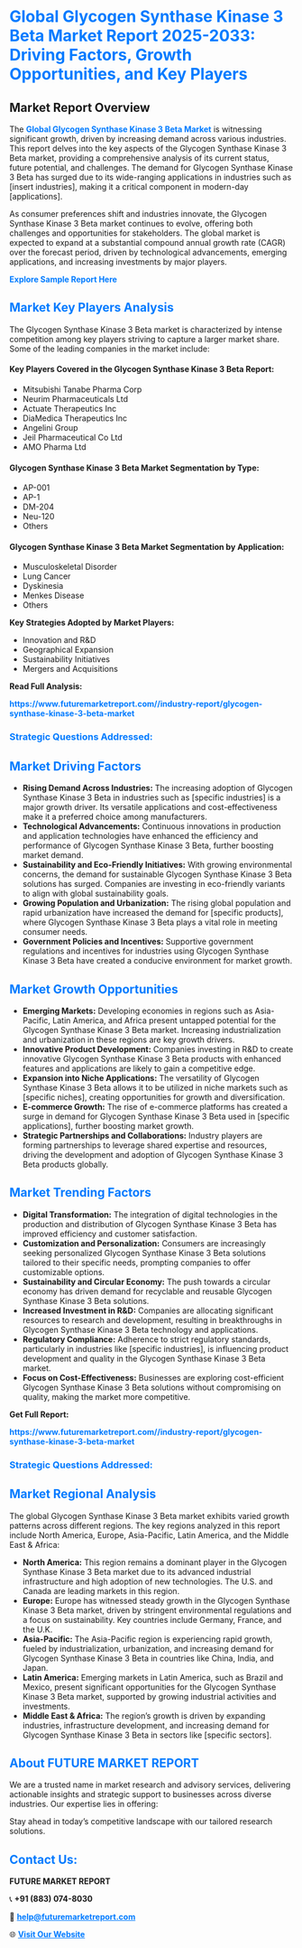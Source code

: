 <h1 style="color: #007BFF;">Global Glycogen Synthase Kinase 3 Beta Market Report 2025-2033: Driving Factors, Growth Opportunities, and Key Players</h1>

<section id="overview">
<h2>Market Report Overview</h2>
<p>The <a href="https://www.futuremarketreport.com//industry-report/glycogen-synthase-kinase-3-beta-market" style="color: #007BFF; text-decoration: none;"><strong>Global Glycogen Synthase Kinase 3 Beta Market</strong></a> is witnessing significant growth, driven by increasing demand across various industries. This report delves into the key aspects of the Glycogen Synthase Kinase 3 Beta market, providing a comprehensive analysis of its current status, future potential, and challenges. The demand for Glycogen Synthase Kinase 3 Beta has surged due to its wide-ranging applications in industries such as [insert industries], making it a critical component in modern-day [applications].</p>
<p>As consumer preferences shift and industries innovate, the Glycogen Synthase Kinase 3 Beta market continues to evolve, offering both challenges and opportunities for stakeholders. The global market is expected to expand at a substantial compound annual growth rate (CAGR) over the forecast period, driven by technological advancements, emerging applications, and increasing investments by major players.</p>
</section>

<section id="overview">
<p><a href="https://www.futuremarketreport.com//request-sample/reportId=53129" style="color: #007BFF; text-decoration: none;"><strong>Explore Sample Report Here</strong></a></p>
</section>

<section id="key-players">
<h2 style="color: #007BFF;">Market Key Players Analysis</h2>
<p>The Glycogen Synthase Kinase 3 Beta market is characterized by intense competition among key players striving to capture a larger market share. Some of the leading companies in the market include:</p>
<h4>Key Players Covered in the Glycogen Synthase Kinase 3 Beta Report:</h4>
<ul><li>Mitsubishi Tanabe Pharma Corp</li><li>Neurim Pharmaceuticals Ltd</li><li>Actuate Therapeutics Inc</li><li>DiaMedica Therapeutics Inc</li><li>Angelini Group</li><li>Jeil Pharmaceutical Co Ltd</li><li>AMO Pharma Ltd</li></ul>
<h4>Glycogen Synthase Kinase 3 Beta Market Segmentation by Type:</h4>
<ul><li>AP-001</li><li>AP-1</li><li>DM-204</li><li>Neu-120</li><li>Others</li></ul>

<h4>Glycogen Synthase Kinase 3 Beta Market Segmentation by Application:</h4>
<ul><li>Musculoskeletal Disorder</li><li>Lung Cancer</li><li>Dyskinesia</li><li>Menkes Disease</li><li>Others</li></ul>
<p><strong>Key Strategies Adopted by Market Players:</strong></p>
<ul>
<li>Innovation and R&D</li>
<li>Geographical Expansion</li>
<li>Sustainability Initiatives</li>
<li>Mergers and Acquisitions</li>
</ul>
</section>

<section>
<p><strong>Read Full Analysis: </strong></p><a href="https://www.futuremarketreport.com//industry-report/glycogen-synthase-kinase-3-beta-market" style="color: #007BFF; text-decoration: none;"><strong>https://www.futuremarketreport.com//industry-report/glycogen-synthase-kinase-3-beta-market</strong></a>
<h3 style="color: #007BFF;">Strategic Questions Addressed:</h3>
</section>

<section id="driving-factors">
<h2 style="color: #007BFF;">Market Driving Factors</h2>
<ul>
<li><strong>Rising Demand Across Industries:</strong> The increasing adoption of Glycogen Synthase Kinase 3 Beta in industries such as [specific industries] is a major growth driver. Its versatile applications and cost-effectiveness make it a preferred choice among manufacturers.</li>
<li><strong>Technological Advancements:</strong> Continuous innovations in production and application technologies have enhanced the efficiency and performance of Glycogen Synthase Kinase 3 Beta, further boosting market demand.</li>
<li><strong>Sustainability and Eco-Friendly Initiatives:</strong> With growing environmental concerns, the demand for sustainable Glycogen Synthase Kinase 3 Beta solutions has surged. Companies are investing in eco-friendly variants to align with global sustainability goals.</li>
<li><strong>Growing Population and Urbanization:</strong> The rising global population and rapid urbanization have increased the demand for [specific products], where Glycogen Synthase Kinase 3 Beta plays a vital role in meeting consumer needs.</li>
<li><strong>Government Policies and Incentives:</strong> Supportive government regulations and incentives for industries using Glycogen Synthase Kinase 3 Beta have created a conducive environment for market growth.</li>
</ul>
</section>

<section id="growth-opportunities">
<h2 style="color: #007BFF;">Market Growth Opportunities</h2>
<ul>
<li><strong>Emerging Markets:</strong> Developing economies in regions such as Asia-Pacific, Latin America, and Africa present untapped potential for the Glycogen Synthase Kinase 3 Beta market. Increasing industrialization and urbanization in these regions are key growth drivers.</li>
<li><strong>Innovative Product Development:</strong> Companies investing in R&D to create innovative Glycogen Synthase Kinase 3 Beta products with enhanced features and applications are likely to gain a competitive edge.</li>
<li><strong>Expansion into Niche Applications:</strong> The versatility of Glycogen Synthase Kinase 3 Beta allows it to be utilized in niche markets such as [specific niches], creating opportunities for growth and diversification.</li>
<li><strong>E-commerce Growth:</strong> The rise of e-commerce platforms has created a surge in demand for Glycogen Synthase Kinase 3 Beta used in [specific applications], further boosting market growth.</li>
<li><strong>Strategic Partnerships and Collaborations:</strong> Industry players are forming partnerships to leverage shared expertise and resources, driving the development and adoption of Glycogen Synthase Kinase 3 Beta products globally.</li>
</ul>
</section>

<section id="trending-factors">
<h2 style="color: #007BFF;">Market Trending Factors</h2>
<ul>
<li><strong>Digital Transformation:</strong> The integration of digital technologies in the production and distribution of Glycogen Synthase Kinase 3 Beta has improved efficiency and customer satisfaction.</li>
<li><strong>Customization and Personalization:</strong> Consumers are increasingly seeking personalized Glycogen Synthase Kinase 3 Beta solutions tailored to their specific needs, prompting companies to offer customizable options.</li>
<li><strong>Sustainability and Circular Economy:</strong> The push towards a circular economy has driven demand for recyclable and reusable Glycogen Synthase Kinase 3 Beta solutions.</li>
<li><strong>Increased Investment in R&D:</strong> Companies are allocating significant resources to research and development, resulting in breakthroughs in Glycogen Synthase Kinase 3 Beta technology and applications.</li>
<li><strong>Regulatory Compliance:</strong> Adherence to strict regulatory standards, particularly in industries like [specific industries], is influencing product development and quality in the Glycogen Synthase Kinase 3 Beta market.</li>
<li><strong>Focus on Cost-Effectiveness:</strong> Businesses are exploring cost-efficient Glycogen Synthase Kinase 3 Beta solutions without compromising on quality, making the market more competitive.</li>
</ul>
</section>

<section>
<p><strong>Get Full Report: </strong></p><a href="https://www.futuremarketreport.com//industry-report/glycogen-synthase-kinase-3-beta-market" style="color: #007BFF; text-decoration: none;"><strong>https://www.futuremarketreport.com//industry-report/glycogen-synthase-kinase-3-beta-market</strong></a>
<h3 style="color: #007BFF;">Strategic Questions Addressed:</h3>
</section>


<section id="regional-analysis">
<h2 style="color: #007BFF;">Market Regional Analysis</h2>
<p>The global Glycogen Synthase Kinase 3 Beta market exhibits varied growth patterns across different regions. The key regions analyzed in this report include North America, Europe, Asia-Pacific, Latin America, and the Middle East & Africa:</p>
<ul>
<li><strong>North America:</strong> This region remains a dominant player in the Glycogen Synthase Kinase 3 Beta market due to its advanced industrial infrastructure and high adoption of new technologies. The U.S. and Canada are leading markets in this region.</li>
<li><strong>Europe:</strong> Europe has witnessed steady growth in the Glycogen Synthase Kinase 3 Beta market, driven by stringent environmental regulations and a focus on sustainability. Key countries include Germany, France, and the U.K.</li>
<li><strong>Asia-Pacific:</strong> The Asia-Pacific region is experiencing rapid growth, fueled by industrialization, urbanization, and increasing demand for Glycogen Synthase Kinase 3 Beta in countries like China, India, and Japan.</li>
<li><strong>Latin America:</strong> Emerging markets in Latin America, such as Brazil and Mexico, present significant opportunities for the Glycogen Synthase Kinase 3 Beta market, supported by growing industrial activities and investments.</li>
<li><strong>Middle East & Africa:</strong> The region’s growth is driven by expanding industries, infrastructure development, and increasing demand for Glycogen Synthase Kinase 3 Beta in sectors like [specific sectors].</li>
</ul>
</section>

<footer>
<h2 style="color: #007BFF;">About FUTURE MARKET REPORT</h2>
<p>We are a trusted name in market research and advisory services, delivering actionable insights and strategic support to businesses across diverse industries. Our expertise lies in offering:</p>

<p>Stay ahead in today’s competitive landscape with our tailored research solutions.</p>

<h2 style="color: #007BFF;">Contact Us:</h2>
<p><strong>FUTURE MARKET REPORT</strong></p>
<p>📞 <strong>+91 (883) 074-8030</strong></p>
<p>📧 <strong><a href="mailto:help@futuremarketreport.com" style="color: #007BFF;">help@futuremarketreport.com</a></strong></p>
<p>🌐 <strong><a href="https://www.futuremarketreport.com/" style="color: #007BFF;">Visit Our Website</a></strong></p>
</footer>